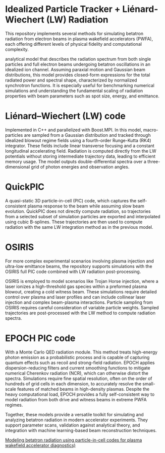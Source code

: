 # Idealized Particle Tracker + Liénard-Wiechert (LW) Radiation

This repository implements several methods for simulating betatron radiation from electron beams in plasma wakefield accelerators (PWFA),
each offering different levels of physical fidelity and computational complexity. 

analytical model
that describes the radiation spectrum from both single particles and full electron beams undergoing betatron oscillations in an
idealized ion channel. Assuming paraxial motion and Gaussian beam distributions, this model provides closed-form expressions for 
the total radiated power and spectral shape, characterized by normalized synchrotron functions. It is especially useful for 
benchmarking numerical simulations and understanding the fundamental scaling of radiation properties with beam parameters such as spot size, energy, and emittance.

#  Liénard–Wiechert (LW) code

Implemented in C++ and parallelized with Boost.MPI. In this model, macro-particles are sampled from a Gaussian distribution and tracked through idealized blowout regime fields
using a fourth-order Runge-Kutta (RK4) integrator. These fields include linear transverse focusing and a constant longitudinal accelerating field. 
Radiation is computed directly from the LW potentials without storing intermediate trajectory data, leading to efficient memory usage. 
The model outputs double-differential spectra over a three-dimensional grid of photon energies and observation angles. 


# QuickPIC

A quasi-static 3D particle-in-cell (PIC) code, which captures the self-consistent plasma response
to the beam while assuming slow beam evolution. QuickPIC does not directly compute radiation, so trajectories from a selected subset of simulation 
particles are exported and interpolated using cubic B-splines. These trajectories are then used to compute radiation with the same LW integration method
as in the previous model.

# OSIRIS
For more complex experimental scenarios involving plasma injection and ultra-low emittance beams, the repository supports simulations with the 
OSIRIS full PIC code combined with LW radiation post-processing. 

OSIRIS is employed to model scenarios like Trojan Horse injection, where a laser ionizes a high-threshold gas species within a preformed plasma blowout,
creating a cold witness beam. These simulations require detailed control over plasma and laser profiles and can include collinear laser injection 
and complex beam-plasma interactions. Particle sampling from OSIRIS requires careful consideration of variable particle weights. 
Sampled trajectories are post-processed with the LW method to compute radiation spectra. 

# EPOCH PIC code 
With a Monte Carlo QED radiation module. This method treats high-energy photon emission as a probabilistic process and is capable of capturing quantum 
effects such as recoil and strong-field radiation. EPOCH applies dispersion-reducing filters and current smoothing functions to mitigate 
numerical Cherenkov radiation (NCR), which can otherwise distort the spectra. Simulations require fine spatial resolution, 
often on the order of hundreds of grid cells in each dimension, to accurately resolve the small-scale features of matched beams in high-density plasmas. 
Despite the heavy computational load, EPOCH provides a fully self-consistent way to model radiation from both drive and witness beams in extreme PWFA regimes.

Together, these models provide a versatile toolkit for simulating and analyzing betatron radiation in modern accelerator experiments. 
They support parameter scans, validation against analytical theory, and integration with machine learning-based beam reconstruction techniques.

[Modeling betatron radiation using particle-in-cell codes for plasma wakefield accelerator diagnostics)](https://arxiv.org/abs/2303.04213)
